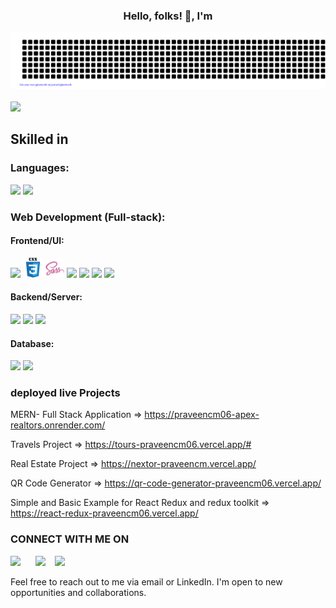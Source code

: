 <h3 align="center">Hello, folks! 👋, I'm </h3>

![gitartwork](gitartwork.svg) </br> </br>
![](https://komarev.com/ghpvc/?username=PraveenCM06&blue=green&base=1287&abbreviated=true&style=for-the-badge)
## Skilled in

### Languages: 
<div>
  <img src="https://blog.canadianwebhosting.com/wp-content/uploads/2018/04/javascript-logo.png" height="30">
  <img src="https://logos-world.net/wp-content/uploads/2022/07/Java-Logo-700x394.png" height="35">
</div>

### Web Development (Full-stack):

#### Frontend/UI:

<div>
<img src="https://d2eip9sf3oo6c2.cloudfront.net/tags/images/000/000/184/landscape/html5.png" height="28">
<img src="https://raw.githubusercontent.com/devicons/devicon/master/icons/css3/css3-original-wordmark.svg" height="32">
<img src="https://raw.githubusercontent.com/devicons/devicon/master/icons/sass/sass-original.svg" height="30">
<img src="https://www.vectorlogo.zone/logos/tailwindcss/tailwindcss-icon.svg" height="30">
<img src="https://img.icons8.com/color/452/bootstrap.png" height="30">
<img src="https://upload.wikimedia.org/wikipedia/commons/thumb/a/a7/React-icon.svg/1200px-React-icon.svg.png" height="30">
<img src="https://brandslogos.com/wp-content/uploads/images/redux-logo-vector.svg" height="30">
</div>

#### Backend/Server:

<div>
<img src="https://cdn.iconscout.com/icon/free/png-512/node-js-1174925.png" height="36">
<img src="https://encrypted-tbn0.gstatic.com/images?q=tbn:ANd9GcR0syl-pMTbiJQw4yW4R0Ll8A3a-K8jAw2M_Q&usqp=CAU" height="30">
<img src="https://cdn.hashnode.com/res/hashnode/image/upload/v1636832404785/mTXlsmro-.png?w=1600&h=840&fit=crop&crop=entropy&auto=compress,format&format=webp" height="30">
</div>

#### Database:

<div>
<img src="https://download.logo.wine/logo/MySQL/MySQL-Logo.wine.png" height="40">
<img src="https://img.icons8.com/color/452/mongodb.png" height="39">
</div>


### deployed live Projects
MERN- Full Stack Application => https://praveencm06-apex-realtors.onrender.com/

Travels Project => https://tours-praveencm06.vercel.app/# 

Real Estate Project => https://nextor-praveencm.vercel.app/

QR Code Generator => https://qr-code-generator-praveencm06.vercel.app/

Simple and Basic Example for React Redux and redux toolkit => https://react-redux-praveencm06.vercel.app/


### CONNECT WITH ME ON

<p align="left">
    <a href="https://www.linkedin.com/in/praveen-mulgundmath-664762aa/" target="_blank"><img height="30" src="https://dwglogo.com/wp-content/uploads/2020/06/Linkedin_symbol_transparent.png"></a>&nbsp;&nbsp;
    &nbsp;&nbsp;
    <a href="mailto:praveencm427@gmail.com" target="_blank"><img height="30" src="https://static.dezeen.com/uploads/2020/10/gmail-google-logo-rebrand-workspace-design_dezeen_2364_col_0.jpg"></a>
    &nbsp;&nbsp;
    <a href="https://wa.me/918147818112?text=Hello,%20this is%20[YOUR_NAME]%20from%20[COMPANY_NAME].%20I'm%20interested%20in%20your%20profile%20for%20an%20open%20job%20position%20at%20our%20organization" target="_blank"><img src="https://i.pinimg.com/736x/93/b2/65/93b265c795140247db600ac92e58746a.jpg" height="30"></a>
</p>

Feel free to reach out to me via email or LinkedIn. I'm open to new opportunities and collaborations.
